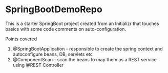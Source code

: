 # SpringBootDemoRepo
This is a starter SpringBoot project created from an Initializr that touches basics with some code comments on auto-configuration.

Points covered
1. @SpringBootApplication - responsible to create the spring context and autoconfigure beans, DB, servlets etc
2. @ComponentScan - scan the beans to map them as a REST service using @REST Controller
